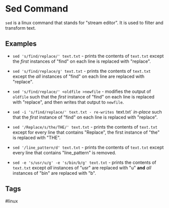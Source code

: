 # Sed Command

`sed` is a linux command that stands for "stream editor". It is used to filter and transform text.   

## Examples
* `sed 's/find/replace/' text.txt` - prints the contents of `text.txt` except the *first* instances of "find" on each line is replaced with "replace".   

* `sed 's/find/replace/g' text.txt` - prints the contents of `text.txt` except the *all* instances of "find" on each line are replaced with "replace".   

* `sed 's/find/replace/' <oldfile >newfile` - modifies the output of `oldfile` such that the *first* instance of "find" on each line is replaced with "replace", and then writes that output to `newfile`.  

* `sed -i 's/find/replace/' text.txt - re-writes `text.txt` *in-place* such that the *first* instance of "find" on each line is replaced with "replace".  

* `sed '/Replace/s/the/THE/' text.txt` - prints the contents of `text.txt` except for every line that contains "Replace", the first instance of "the" is replaced with "THE".  

* `sed '/line_pattern/d' text.txt` - prints the contents of `text.txt` except every line that contains "line_pattern" is removed.  

* `sed -e 's/usr/u/g' -e 's/bin/b/g' text.txt` - prints the contents of `text.txt` except *all* instances of "usr" are replaced with "u" **and** *all* instances of "bin" are replaced with "b".  

## Tags
#linux
